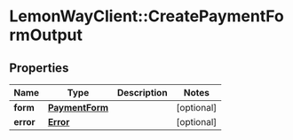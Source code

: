 # LemonWayClient::CreatePaymentFormOutput

## Properties
Name | Type | Description | Notes
------------ | ------------- | ------------- | -------------
**form** | [**PaymentForm**](PaymentForm.md) |  | [optional] 
**error** | [**Error**](Error.md) |  | [optional] 


